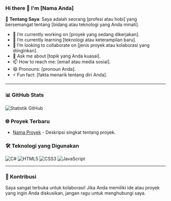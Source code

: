### Hi there 👋 I'm [Nama Anda]

🌟 **Tentang Saya**: 
Saya adalah seorang [profesi atau hobi] yang bersemangat tentang [bidang atau teknologi yang Anda minati].

- 🔭 I’m currently working on [proyek yang sedang dikerjakan].
- 🌱 I’m currently learning [teknologi atau keterampilan baru].
- 👯 I’m looking to collaborate on [jenis proyek atau kolaborasi yang diinginkan].
- 💬 Ask me about [topik yang Anda kuasai].
- 📫 How to reach me: [email atau media sosial].
- 😄 Pronouns: [pronoun Anda].
- ⚡ Fun fact: [fakta menarik tentang diri Anda].

---

### 📊 GitHub Stats
![Statistik GitHub](https://github-readme-stats.vercel.app/api?username=hapidmupid&show_icons=true&theme=radical)

### 🌐 Proyek Terbaru
- [Nama Proyek](link-ke-proyek) - Deskripsi singkat tentang proyek.

### 🛠️ Teknologi yang Digunakan
![C#](https://img.shields.io/badge/C%23-239120?style=for-the-badge&logo=csharp&logoColor=white)
![HTML5](https://img.shields.io/badge/HTML5-E34F26?style=for-the-badge&logo=html5&logoColor=white)
![CSS3](https://img.shields.io/badge/CSS3-1572B6?style=for-the-badge&logo=css3&logoColor=white)
![JavaScript](https://img.shields.io/badge/javascript-%23323330.svg?style=for-the-badge&logo=javascript&logoColor=%23F7DF1E)

---

### 🤝 Kontribusi
Saya sangat terbuka untuk kolaborasi! Jika Anda memiliki ide atau proyek yang ingin Anda diskusikan, jangan ragu untuk menghubungi saya.
